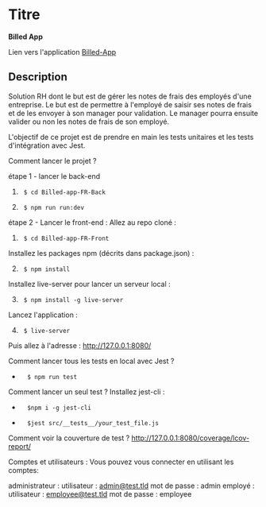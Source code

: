  # Titre 
__Billed App__

Lien vers l'application [Billed-App](https://monkeycs60.github.io/billed-app/Billed-app-FR-Front/index.html)

## Description
Solution RH dont le but est de gérer les notes de frais des employés d'une entreprise.
Le but est de permettre à l'employé de saisir ses notes de frais et de les envoyer à son manager pour validation.
Le manager pourra ensuite valider ou non les notes de frais de son employé.

L'objectif de ce projet est de prendre en main les tests unitaires et les tests d'intégration avec Jest.

Comment lancer le projet ?

étape 1 - lancer le back-end

1)      $ cd Billed-app-FR-Back

2)      $ npm run run:dev


étape 2 - Lancer le front-end :
Allez au repo cloné :

1)      $ cd Billed-app-FR-Front

Installez les packages npm (décrits dans package.json) :

2)      $ npm install

Installez live-server pour lancer un serveur local :

3)      $ npm install -g live-server

Lancez l'application :

4)      $ live-server


Puis allez à l'adresse : http://127.0.0.1:8080/

Comment lancer tous les tests en local avec Jest ?
-       $ npm run test

Comment lancer un seul test ?
Installez jest-cli :
-       $npm i -g jest-cli
-       $jest src/__tests__/your_test_file.js

Comment voir la couverture de test ?
http://127.0.0.1:8080/coverage/lcov-report/

Comptes et utilisateurs :
Vous pouvez vous connecter en utilisant les comptes:

administrateur :
utilisateur : admin@test.tld 
mot de passe : admin
employé :
utilisateur : employee@test.tld
mot de passe : employee



